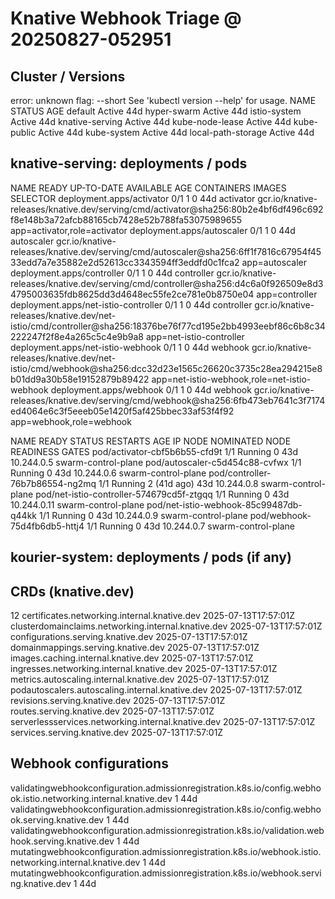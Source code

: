 # Knative Webhook Triage @ 20250827-052951

## Cluster / Versions
error: unknown flag: --short
See 'kubectl version --help' for usage.
NAME                 STATUS   AGE
default              Active   44d
hyper-swarm          Active   44d
istio-system         Active   44d
knative-serving      Active   44d
kube-node-lease      Active   44d
kube-public          Active   44d
kube-system          Active   44d
local-path-storage   Active   44d

## knative-serving: deployments / pods
NAME                                   READY   UP-TO-DATE   AVAILABLE   AGE   CONTAINERS   IMAGES                                                                                                                                 SELECTOR
deployment.apps/activator              0/1     1            0           44d   activator    gcr.io/knative-releases/knative.dev/serving/cmd/activator@sha256:80b2e4bf6df496c692f8e148b3a72afcb88165cb7428e52b788fa53075989655      app=activator,role=activator
deployment.apps/autoscaler             0/1     1            0           44d   autoscaler   gcr.io/knative-releases/knative.dev/serving/cmd/autoscaler@sha256:6ff1f7816c67954f4533edd7a7e35882e2d52613cc3343594ff3eddfd0c1fca2     app=autoscaler
deployment.apps/controller             0/1     1            0           44d   controller   gcr.io/knative-releases/knative.dev/serving/cmd/controller@sha256:d4c6a0f926509e8d34795003635fdb8625dd3d4648ec55fe2ce781e0b8750e04     app=controller
deployment.apps/net-istio-controller   0/1     1            0           44d   controller   gcr.io/knative-releases/knative.dev/net-istio/cmd/controller@sha256:18376be76f77cd195e2bb4993eebf86c6b8c34222247f2f8e4a265c5c4e9b9a8   app=net-istio-controller
deployment.apps/net-istio-webhook      0/1     1            0           44d   webhook      gcr.io/knative-releases/knative.dev/net-istio/cmd/webhook@sha256:dcc32d23e1565c26620c3735c28ea294215e8b01dd9a30b58e19152879b89422      app=net-istio-webhook,role=net-istio-webhook
deployment.apps/webhook                0/1     1            0           44d   webhook      gcr.io/knative-releases/knative.dev/serving/cmd/webhook@sha256:6fb473eb7641c3f7174ed4064e6c3f5eeeb05e1420f5af425bbec33af53f4f92        app=webhook,role=webhook

NAME                                        READY   STATUS    RESTARTS      AGE   IP            NODE                  NOMINATED NODE   READINESS GATES
pod/activator-cbf5b6b55-cfd9t               1/1     Running   0             43d   10.244.0.5    swarm-control-plane   <none>           <none>
pod/autoscaler-c5d454c88-cvfwx              1/1     Running   0             43d   10.244.0.6    swarm-control-plane   <none>           <none>
pod/controller-76b7b86554-ng2mq             1/1     Running   2 (41d ago)   43d   10.244.0.8    swarm-control-plane   <none>           <none>
pod/net-istio-controller-574679cd5f-ztgqq   1/1     Running   0             43d   10.244.0.11   swarm-control-plane   <none>           <none>
pod/net-istio-webhook-85c99487db-q44kk      1/1     Running   0             43d   10.244.0.9    swarm-control-plane   <none>           <none>
pod/webhook-75d4fb6db5-httj4                1/1     Running   0             43d   10.244.0.7    swarm-control-plane   <none>           <none>

## kourier-system: deployments / pods (if any)

## CRDs (knative.dev)
12
certificates.networking.internal.knative.dev          2025-07-13T17:57:01Z
clusterdomainclaims.networking.internal.knative.dev   2025-07-13T17:57:01Z
configurations.serving.knative.dev                    2025-07-13T17:57:01Z
domainmappings.serving.knative.dev                    2025-07-13T17:57:01Z
images.caching.internal.knative.dev                   2025-07-13T17:57:01Z
ingresses.networking.internal.knative.dev             2025-07-13T17:57:01Z
metrics.autoscaling.internal.knative.dev              2025-07-13T17:57:01Z
podautoscalers.autoscaling.internal.knative.dev       2025-07-13T17:57:01Z
revisions.serving.knative.dev                         2025-07-13T17:57:01Z
routes.serving.knative.dev                            2025-07-13T17:57:01Z
serverlessservices.networking.internal.knative.dev    2025-07-13T17:57:01Z
services.serving.knative.dev                          2025-07-13T17:57:01Z

## Webhook configurations
validatingwebhookconfiguration.admissionregistration.k8s.io/config.webhook.istio.networking.internal.knative.dev   1          44d
validatingwebhookconfiguration.admissionregistration.k8s.io/config.webhook.serving.knative.dev                     1          44d
validatingwebhookconfiguration.admissionregistration.k8s.io/validation.webhook.serving.knative.dev                 1          44d
mutatingwebhookconfiguration.admissionregistration.k8s.io/webhook.istio.networking.internal.knative.dev   1          44d
mutatingwebhookconfiguration.admissionregistration.k8s.io/webhook.serving.knative.dev                     1          44d
